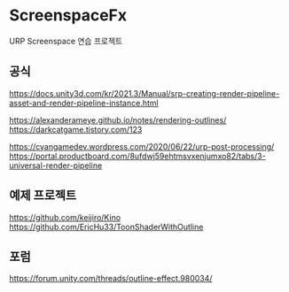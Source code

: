 # ScreenspaceFx
URP Screenspace 연습 프로젝트


공식
-----
https://docs.unity3d.com/kr/2021.3/Manual/srp-creating-render-pipeline-asset-and-render-pipeline-instance.html

https://alexanderameye.github.io/notes/rendering-outlines/
https://darkcatgame.tistory.com/123

https://cyangamedev.wordpress.com/2020/06/22/urp-post-processing/
https://portal.productboard.com/8ufdwj59ehtmsvxenjumxo82/tabs/3-universal-render-pipeline

예제 프로젝트
-----
https://github.com/keijiro/Kino
https://github.com/EricHu33/ToonShaderWithOutline

포럼
-----
https://forum.unity.com/threads/outline-effect.980034/
